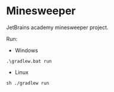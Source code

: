 # Minesweeper
JetBrains academy minesweeper project.

Run:
- Windows
```
.\gradlew.bat run
```

- Linux
```
sh ./gradlew run
```
